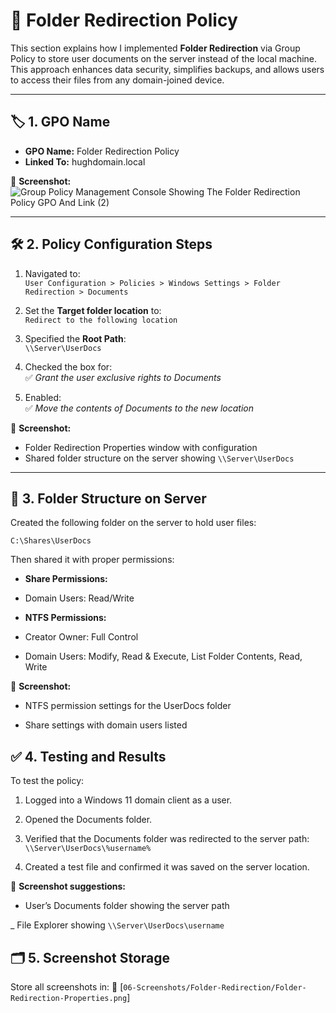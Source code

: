 # 📁 Folder Redirection Policy

This section explains how I implemented **Folder Redirection** via Group Policy to store user documents on the server instead of the local machine. This approach enhances data security, simplifies backups, and allows users to access their files from any domain-joined device.

---

## 🏷️ 1. GPO Name

- **GPO Name:** Folder Redirection Policy  
- **Linked To:** hughdomain.local

📸 **Screenshot:**
![Group Policy Management Console Showing The Folder Redirection Policy GPO And Link (2)](https://github.com/user-attachments/assets/7a6b5186-8001-41d2-9b92-97325d2c48b5)

---

## 🛠️ 2. Policy Configuration Steps

1. Navigated to:  
   `User Configuration > Policies > Windows Settings > Folder Redirection > Documents`

2. Set the **Target folder location** to:  
   `Redirect to the following location`

3. Specified the **Root Path**:  
   `\\Server\UserDocs`

4. Checked the box for:  
   ✅ *Grant the user exclusive rights to Documents*

5. Enabled:  
   ✅ *Move the contents of Documents to the new location*

📸 **Screenshot:**
- Folder Redirection Properties window with configuration
- Shared folder structure on the server showing `\\Server\UserDocs`

---

## 📂 3. Folder Structure on Server

Created the following folder on the server to hold user files:  
```plaintext
C:\Shares\UserDocs
```

Then shared it with proper permissions:

 -  **Share Permissions:**

   - Domain Users: Read/Write

-  **NTFS Permissions:**

 -  Creator Owner: Full Control

 -  Domain Users: Modify, Read & Execute, List Folder Contents, Read, Write

📸 **Screenshot:**

- NTFS permission settings for the UserDocs folder

- Share settings with domain users listed

## ✅ 4. Testing and Results
To test the policy:

1. Logged into a Windows 11 domain client as a user.

2. Opened the Documents folder.

3. Verified that the Documents folder was redirected to the server path:
    `\\Server\UserDocs\%username%`

4. Created a test file and confirmed it was saved on the server location.

📸 **Screenshot suggestions:**

- User’s Documents folder showing the server path

_ File Explorer showing `\\Server\UserDocs\username`

## 🗂️ 5. Screenshot Storage
Store all screenshots in:
📂 [`06-Screenshots/Folder-Redirection/Folder-Redirection-Properties.png`]
